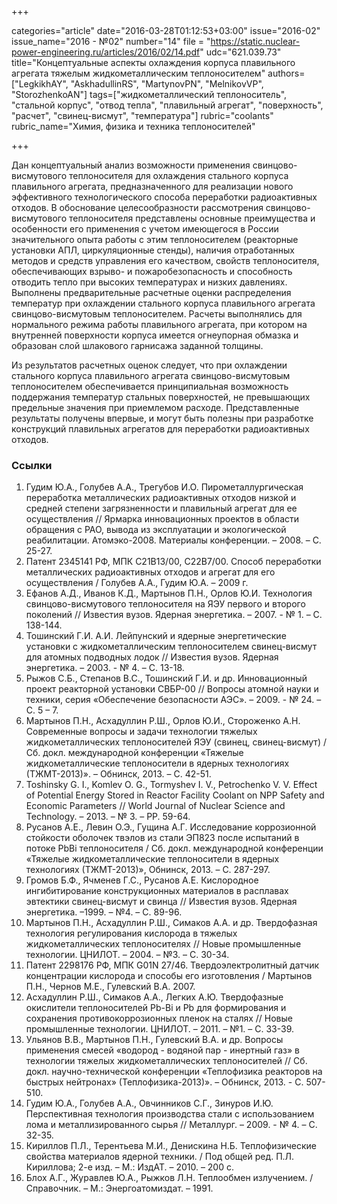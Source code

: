 +++

categories="article"
date="2016-03-28T01:12:53+03:00"
issue="2016-02"
issue_name="2016 - №02"
number="14"
file = "https://static.nuclear-power-engineering.ru/articles/2016/02/14.pdf"
udc="621.039.73"
title="Концептуальные аспекты охлаждения корпуса плавильного агрегата тяжелым жидкометаллическим теплоносителем"
authors=["LegkikhAY", "AskhadullinRS", "MartynovPN", "MelnikovVP", "StorozhenkoAN"]
tags=["жидкометаллический теплоноситель", "стальной корпус", "отвод тепла", "плавильный агрегат", "поверхность", "расчет", "свинец-висмут", "температура"]
rubric="coolants"
rubric_name="Химия, физика и техника теплоносителей"

+++

Дан концептуальный анализ возможности применения свинцово-висмутового теплоносителя для охлаждения стального корпуса плавильного агрегата, предназначенного для реализации нового эффективного технологического способа переработки радиоактивных отходов. 
В обоснование целесообразности рассмотрения свинцово-висмутового теплоносителя представлены основные преимущества и особенности его применения с учетом имеющегося в России значительного опыта работы с этим теплоносителем (реакторные установки АПЛ, циркуляционные стенды), наличия отработанных методов и средств управления его качеством, свойств теплоносителя, обеспечивающих взрыво- и пожаробезопасность и способность отводить тепло при высоких температурах и низких давлениях. 
Выполнены предварительные расчетные оценки распределения температур при охлаждении стального корпуса плавильного агрегата свинцово-висмутовым теплоносителем. 
Расчеты выполнялись для нормального режима работы плавильного агрегата, при котором на внутренней поверхности корпуса имеется огнеупорная обмазка и образован слой шлакового гарнисажа заданной толщины.

Из результатов расчетных оценок следует, что при охлаждении стального корпуса плавильного агрегата свинцово-висмутовым теплоносителем обеспечивается принципиальная возможность поддержания температур стальных поверхностей, не превышающих предельные значения при приемлемом расходе.
Представленные результаты получены впервые, и могут быть полезны при разработке конструкций плавильных агрегатов для переработки радиоактивных отходов.

### Ссылки

1. Гудим Ю.А., Голубев А.А., Трегубов И.О. Пирометаллургическая переработка металлических радиоактивных отходов низкой и средней степени загрязненности и плавильный агрегат для ее осуществления // Ярмарка инновационных проектов в области обращения с РАО, вывода из эксплуатации и экологической реабилитации. Атомэко-2008. Материалы конференции. – 2008. – С. 25-27.
2. Патент 2345141 РФ, МПК C21B13/00, C22B7/00. Способ переработки металлических радиоактивных отходов и агрегат для его осуществления / Голубев А.А., Гудим Ю.А. – 2009 г.
3. Ефанов А.Д., Иванов К.Д., Мартынов П.Н., Орлов Ю.И. Технология свинцово-висмутового теплоносителя на ЯЭУ первого и второго поколений // Известия вузов. Ядерная энергетика. – 2007. - № 1. – С. 138-144.
4. Тошинский Г.И. А.И. Лейпунский и ядерные энергетические установки с жидкометаллическим теплоносителем свинец-висмут для атомных подводных лодок // Известия вузов. Ядерная энергетика. – 2003. - № 4. – С. 13-18.
5. Рыжов С.Б., Степанов В.С., Тошинский Г.И. и др. Инновационный проект реакторной установки СВБР-00 // Вопросы атомной науки и техники, серия «Обеспечение безопасности АЭС». – 2009. - № 24. – С. 5 – 7.
6. Мартынов П.Н., Асхадуллин Р.Ш., Орлов Ю.И., Стороженко А.Н. Cовременные вопросы и задачи технологии тяжелых жидкометаллических теплоносителей ЯЭУ (свинец, свинец-висмут) / Сб. докл. международной конференции «Тяжелые жидкометаллические теплоносители в ядерных технологиях (ТЖМТ-2013)». – Обнинск, 2013. – C. 42-51.
7. Toshinsky G. I., Komlev O. G., Tormyshev I. V., Petrochenko V. V. Effect of Potential Energy Stored in Reactor Facility Coolant on NPP Safety and Economic Parameters // World Journal of Nuclear Science and Technology. – 2013. – № 3. – PP. 59-64.
8. Русанов А.Е., Левин О.Э., Гущина А.Г. Исследование коррозионной стойкости оболочек твэлов из стали ЭП823 после испытаний в потоке PbBi теплоносителя / Сб. докл. международной конференции «Тяжелые жидкометаллические теплоносители в ядерных технологиях (ТЖМТ-2013)», Обнинск, 2013. – С. 287-297.
9. Громов Б.Ф., Ячменев Г.С., Русанов А.Е. Кислородное ингибитирование конструкционных материалов в расплавах эвтектики свинец-висмут и свинца // Известия вузов. Ядерная энергетика. –1999. – №4. – С. 89-96.
10. Мартынов П.Н., Асхадуллин Р.Ш., Симаков А.А. и др. Твердофазная технология регулирования кислорода в тяжелых жидкометаллических теплоносителях // Новые промышленные технологии. ЦНИЛОТ. – 2004. – №3. – С. 30-34.
11. Патент 2298176 РФ, МПК G01N 27/46. Твердоэлектролитный датчик концентрации кислорода и способы его изготовления / Мартынов П.Н., Чернов М.Е., Гулевский В.А. 2007.
12. Асхадуллин Р.Ш., Симаков А.А., Легких А.Ю. Твердофазные окислители теплоносителей Pb-Bi и Pb для формирования и сохранения противокоррозионных пленок на сталях // Новые промышленные технологии. ЦНИЛОТ. – 2011. – №1. – С. 33-39.
13. Ульянов В.В., Мартынов П.Н., Гулевский В.А. и др. Вопросы применения смесей «водород - водяной пар - инертный газ» в технологии тяжелых жидкометаллических теплоносителей // Сб. докл. научно-технической конференции «Теплофизика реакторов на быстрых нейтронах» (Теплофизика-2013)». – Обнинск, 2013. - С. 507-510.
14. Гудим Ю.А., Голубев А.А., Овчинников С.Г., Зинуров И.Ю. Перспективная технология производства стали с использованием лома и металлизированного сырья // Металлург. – 2009. - № 4. – С. 32-35.
15. Кириллов П.Л., Терентьева М.И., Денискина Н.Б. Теплофизические свойства материалов ядерной техники. / Под общей ред. П.Л. Кириллова; 2-е изд. – М.: ИздАТ. – 2010. – 200 с.
16. Блох А.Г., Журавлев Ю.А., Рыжков Л.Н. Теплообмен излучением. / Справочник. – М.: Энергоатомиздат. – 1991.